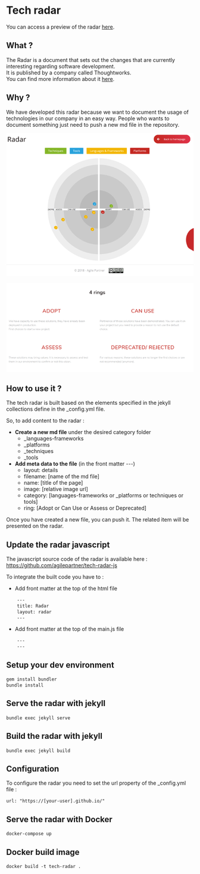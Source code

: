 # Tech radar

You can access a preview of the radar [here](https://agilepartner.github.io/tech-radar/).

## What ?

The Radar is a document that sets out the changes that are currently interesting regarding software development.  
It is published by a company called Thoughtworks.  
You can find more information about it [here](https://www.thoughtworks.com/radar/faq).

## Why ?

We have developed this radar because we want to document the usage of technologies in our company in an easy way.
People who wants to document something just need to push a new md file in the repository.

![tech-radar](/assets/images/preview.png)

![tech-radar](/assets/images/preview-rings.png)

## How to use it ?

The tech radar is built based on the elements specified in the jekyll collections define in the \_config.yml file.

So, to add content to the radar :

- **Create a new md file** under the desired category folder
  - \_languages-frameworks
  - \_platforms
  - \_techniques
  - \_tools
- **Add meta data to the file** (in the front matter ---)
  - layout: details
  - filename: [name of the md file]
  - name: [title of the page]
  - image: [relative image url]
  - category: [languages-frameworks or _platforms or techniques or tools]
  - ring: [Adopt or Can Use or Assess or Deprecated]

Once you have created a new file, you can push it.
The related item will be presented on the radar.

## Update the radar javascript

The javascript source code of the radar is available here : https://github.com/agilepartner/tech-radar-js

To integrate the built code you have to :

- Add front matter at the top of the html file

```
    ---
    title: Radar
    layout: radar
    ---
```

- Add front matter at the top of the main.js file

```
    ---
    ---
```

## Setup your dev environment

```
gem install bundler
bundle install
```

## Serve the radar with jekyll

```
bundle exec jekyll serve
```

## Build the radar with jekyll

```
bundle exec jekyll build
```

## Configuration
To configure the radar you need to set the url property of the _config.yml file :
```
url: "https://[your-user].github.io/"
```

## Serve the radar with Docker
```
docker-compose up
```

## Docker build image
```
docker build -t tech-radar .
```

